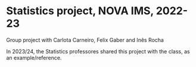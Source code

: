 # Statistics project, NOVA IMS, 2022-23
Group project with Carlota Carneiro, Felix Gaber and Inês Rocha

In 2023/24, the Statistics professores shared this project with the class, as an example/reference.
